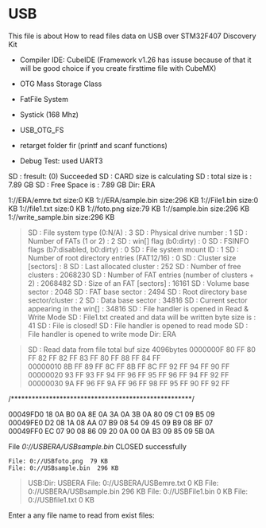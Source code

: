 # USB 

This file is about How to read files data on USB over STM32F407 Discovery Kit

  - Compiler IDE: CubeIDE  (Framework v1.26 has issuse because of that it will be good choice if you create firsttime file with CubeMX)
  
  - OTG Mass Storage Class
  - FatFile System
  - Systick (168 Mhz)
  - USB_OTG_FS
  - retarget folder fir (printf and scanf functions)
  - Debug Test: used UART3  
 
SD : fresult: (0) Succeeded
SD : CARD size is calculating 
SD : total size is : 7.89 GB 
SD : Free Space is : 7.89 GB 
Dir: ERA

1://ERA/emre.txt size:0 KB 
1://ERA/sample.bin size:296 KB 
1://File1.bin size:0 KB 
1://file1.txt size:0 KB 
1://foto.png size:79 KB 
1://sample.bin size:296 KB 
1://write_sample.bin size:296 KB 


>SD : File system type (0:N/A) : 3
>SD : Physical drive number : 1
>SD : Number of FATs (1 or 2) : 2
>SD : win[] flag (b0:dirty) : 0
>SD : FSINFO flags (b7:disabled, b0:dirty) : 0
>SD : File system mount ID : 1
>SD : Number of root directory entries (FAT12/16) : 0
>SD : Cluster size [sectors] : 8
>SD : Last allocated cluster : 252
>SD : Number of free clusters : 2068230
>SD : Number of FAT entries (number of clusters + 2) : 2068482
>SD : Size of an FAT [sectors] : 16161
>SD : Volume base sector : 2048
>SD : FAT base sector : 2494
>SD : Root directory base sector/cluster : 2
>SD : Data base sector : 34816
>SD : Current sector appearing in the win[] : 34816
>SD : File handler is opened in Read & Write Mode
>SD : File1.txt created and data will be written  byte size is : 41 
>SD : File is closed!
>SD : File handler is opened to read mode
>SD : File handler is opened to write mode
Dir: ERA

>SD : Read data from file total buf size 4096bytes
0000000F 80 FF 80 FF 82 FF 82 FF 83 FF 80 FF 88 FF 84 FF  
00000010 8B FF 89 FF 8C FF 8B FF 8C FF 92 FF 94 FF 90 FF  
00000020 93 FF 93 FF 94 FF 96 FF 95 FF 96 FF 94 FF 92 FF  
00000030 9A FF 96 FF 9A FF 96 FF 98 FF 95 FF 90 FF 92 FF  

 
 
/****************************************************/
  
 
00049FD0 18 0A B0 0A 8E 0A 3A 0A 3B 0A 80 09 C1 09 B5 09  
00049FE0 D2 08 1A 08 AA 07 B9 08 54 09 45 09 B9 08 BF 07  
00049FF0 EC 07 90 08 86 09 20 0A 00 0A B3 09 85 09 5B 0A


File *0://USBERA/USBsample.bin* CLOSED successfully

	File: 0://USBfoto.png  79 KB
	File: 0://USBsample.bin  296 KB


>USB:Dir: USBERA
	File: 0://USBERA/USBemre.txt  0 KB
	File: 0://USBERA/USBsample.bin  296 KB
	File: 0://USBFile1.bin  0 KB
	File: 0://USBfile1.txt  0 KB

Enter a any file name to read from exist files:



